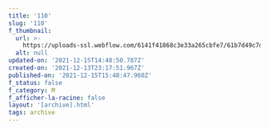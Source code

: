 ```yaml
---
title: '110'
slug: '110'
f_thumbnail:
  url: >-
    https://uploads-ssl.webflow.com/6141f41868c3e33a265cbfe7/61b7d49c7d27f676ea78ceea_110.jpg
  alt: null
updated-on: '2021-12-15T14:48:50.787Z'
created-on: '2021-12-13T23:17:51.967Z'
published-on: '2021-12-15T15:48:47.960Z'
f_status: false
f_category: M
f_afficher-la-racine: false
layout: '[archive].html'
tags: archive
---
```



